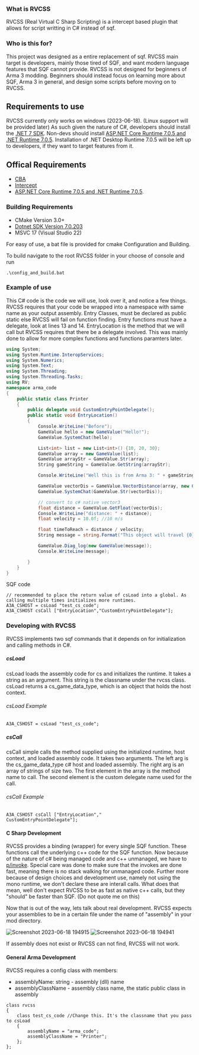 ### What is RVCSS
RVCSS (Real Virtual C Sharp Scripting) is a intercept based plugin that allows for script writting in C# instead of sqf.

### Who is this for?
This project was designed as a entire replacement of sqf. RVCSS main target is developers, mainly those tired of SQF, and want modern language features that SQF cannot provide. RVCSS is not designed for beginners of Arma 3 modding. Beginners should instead focus on learning more about SQF, Arma 3 in general,  and design some scripts before moving on to RVCSS. 

## Requirements to use
RVCSS currently only works on windows (2023-06-18). (Linux support will be provided later) As such given the nature of C#, developers should install the [.NET 7 SDK](https://dotnet.microsoft.com/en-us/download/dotnet/7.0 ".NET SDK"). Non-devs should install [ASP.NET Core Runtime 7.0.5 and .NET Runtime 7.0.5](https://dotnet.microsoft.com/en-us/download/dotnet/7.0 ".NET SDK"). Installation of .NET Desktop Runtime 7.0.5 will be left up to developers, if they want to target features from it.

## Offical Requirements
- [CBA](https://github.com/CBATeam/CBA_A3)
- [Intercept](https://github.com/intercept/intercept)
- [ASP.NET Core Runtime 7.0.5 and .NET Runtime 7.0.5](https://dotnet.microsoft.com/en-us/download/dotnet/7.0 ".NET SDK").

### Building Requirements
- CMake Version 3.0+
- [Dotnet SDK Version 7.0.203](https://dotnet.microsoft.com/en-us/download/dotnet/7.0 "Dotnet SDK Version 7.0.203")
- MSVC 17 (Visual Studio 22)

For easy of use, a bat file is provided for cmake Configuration and Building.

To build navigate to the root RVCSS folder in your choose of console and run
```
.\config_and_build.bat
```

### Example of use
This C# code is the code we will use, look over it, and notice a few things.
RVCSS requires that your code be wrapped into a namespace with same name as your output assembly. Entry Classes, must be declared as public static else RVCSS will fail on function finding. Entry functions must have a delegate, look at lines 13 and 14. EntryLocation is the method that we will call but RVCSS requires that there be a delegate involved. This was mainly done to allow for more complex functions and functions paramters later.
```csharp
using System;
using System.Runtime.InteropServices;
using System.Numerics;
using System.Text;
using System.Threading;
using System.Threading.Tasks;
using RV;
namespace arma_code
{
    public static class Printer
    {
        public delegate void CustomEntryPointDelegate();
        public static void EntryLocation()
        {
            Console.WriteLine("Before");
            GameValue hello = new GameValue("Hello!");
            GameValue.SystemChat(hello);

            List<int> list = new List<int>() {10, 20, 30};
            GameValue array = new GameValue(list);
            GameValue arrayStr = GameValue.Str(array);
            String gameString = GameValue.GetString(arrayStr);

            Console.WriteLine("Well this is from Arma 3: " + gameString);

            GameValue vectorDis = GameValue.VectorDistance(array, new GameValue(new Vector3(100, 200, 330)));
            GameValue.SystemChat(GameValue.Str(vectorDis));

            // convert to c# native vector3
            float distance = GameValue.GetFloat(vectorDis);
            Console.WriteLine("distance: " + distance);
            float velocity = 10.0f; //10 m/s

            float timeToReach = distance / velocity;
            String message = string.Format("This object will travel {0} meters in {1} secs.", distance, timeToReach);

            GameValue.Diag_log(new GameValue(message));
            Console.WriteLine(message);

        }
    }
}

```
SQF code
```
// recommended to place the return value of csLoad into a global. As calling multiple times initializes more runtimes.
A3A_CSHOST = csLoad "test_cs_code";
A3A_CSHOST csCall ["EntryLocation","CustomEntryPointDelegate"];
```

### Developing with RVCSS
RVCSS implements two sqf commands that it depends on for initialization and calling methods in C#.

##### csLoad
csLoad loads the assembly code for cs and initializes the runtime.
It takes a string as an argument. This string is the classname under the rvcss class.
csLoad returns a cs_game_data_type, which is an object that holds the host context.
###### csLoad Example
```
A3A_CSHOST = csLoad "test_cs_code";
```
##### csCall
csCall simple calls the method supplied using the initialized runtime, host context, and loaded assembly code.
It takes two arguments. The left arg is the cs_game_data_type c# host and loaded assembly. The right arg is an array of strings of size two. The first element in the array is the method name to call. The second element is the custom delegate name used for the call.
###### csCall Example
```
A3A_CSHOST csCall ["EntryLocation","
CustomEntryPointDelegate"];
```
#### C Sharp Development
RVCSS provides a binding (wrapper) for every single SQF function. These functions call the underlying c++ code for the SQF function. Now because of the nature of c# being managed code and c++ unmanaged, we have to [p/invoke](https://learn.microsoft.com/en-us/dotnet/standard/native-interop/pinvoke). Special care was done to make sure that the invokes are done fast, meaning there is no stack walking for unmanaged code. Further more because of design choices and development use, namely not using the mono runtime, we don't declare these are interall calls. What does that mean, well don't expect RVCSS to be as fast as native c++ calls, but they "should" be faster than SQF. (Do not quote me on this)

Now that is out of the way, lets talk about real development. RVCSS expects your assemblies to be in a certain file under the name of "assembly" in your mod directory.

![Screenshot 2023-06-18 194915](https://github.com/killerswin2/RVCSS/assets/8095345/1b602541-7153-46cf-ae56-77a295e601fa)
![Screenshot 2023-06-18 194941](https://github.com/killerswin2/RVCSS/assets/8095345/d811cfe7-224f-41a8-b038-a23dfc346cde)

If assembly does not exist or RVCSS can not find, RVCSS will not work.

#### General Arma Development
RVCSS requires a config class with members: 
- assemblyName: string - assembly (dll) name
- assemblyClassName - assembly class name, the static public class in assembly

```
class rvcss
{
	class test_cs_code //Change this. It's the classname that you pass to csLoad
	{ 
		assemblyName = "arma_code";
		assemblyClassName = "Printer";
	};
};
```
